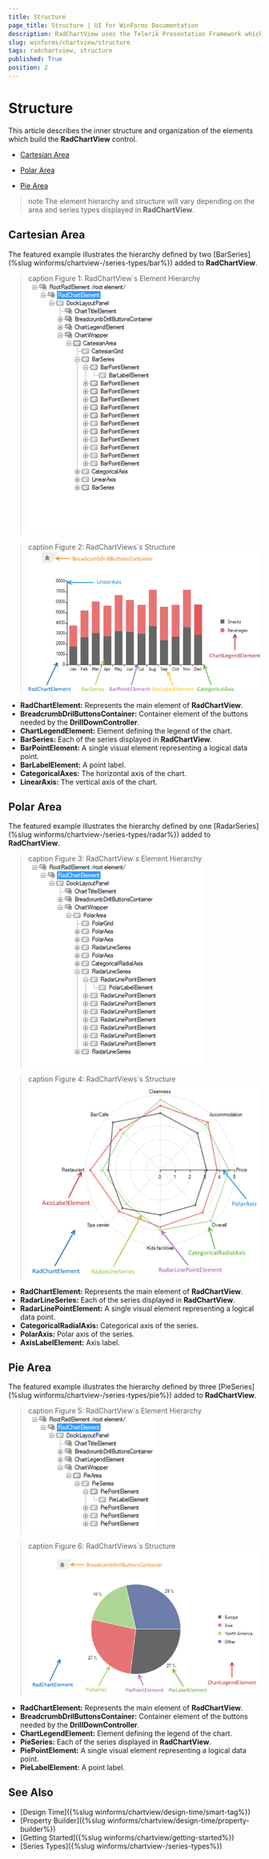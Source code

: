 ```yaml
---
title: Structure
page_title: Structure | UI for WinForms Documentation
description: RadChartView uses the Telerik Presentation Framework which enables rich experiences like advanced styling.
slug: winforms/chartview/structure
tags: radchartview, structure
published: True
position: 2
---
```


# Structure

This article describes the inner structure and organization of the elements which build the __RadChartView__ control.

* [Cartesian Area](#cartesian-area)

* [Polar Area](#polar-area)

* [Pie Area](#pie-area)

>note The element hierarchy and structure will vary depending on the area and series types displayed in __RadChartView__.
>

## Cartesian Area

The featured example illustrates the hierarchy defined by two [BarSeries](%slug winforms/chartview-/series-types/bar%}) added to __RadChartView__.

>caption Figure 1: RadChartView`s Element Hierarchy
![radchartview-structure 001](images/radchartview-structure001.png)

>caption Figure 2: RadChartViews`s Structure
![radchartview-structure 002](images/radchartview-structure002.png)

* __RadChartElement:__ Represents the main element of __RadChartView__.
* __BreadcrumbDrilButtonsContainer:__ Container element of the buttons needed by the __DrillDownController__.
* __ChartLegendElement:__ Element defining the legend of the chart.
* __BarSeries:__ Each of the series displayed in __RadChartView__.
* __BarPointElement:__ A single visual element representing a logical data point.  
* __BarLabelElement:__ A point label.
* __CategoricalAxes:__ The horizontal axis of the chart.
* __LinearAxis:__ The vertical axis of the chart.

## Polar Area

The featured example illustrates the hierarchy defined by one [RadarSeries](%slug winforms/chartview-/series-types/radar%}) added to __RadChartView__.

>caption Figure 3: RadChartView`s Element Hierarchy
![radchartview-structure 003](images/radchartview-structure003.png)

>caption Figure 4: RadChartViews`s Structure
![radchartview-structure 004](images/radchartview-structure004.png)

* __RadChartElement:__ Represents the main element of __RadChartView__.
* __RadarLineSeries:__ Each of the series displayed in __RadChartView__.
* __RadarLinePointElement:__ A single visual element representing a logical data point.  
* __CategoricalRadialAxis:__ Categorical axis of the series.
* __PolarAxis:__ Polar axis of the series.
* __AxisLabelElement:__ Axis label.

## Pie Area

The featured example illustrates the hierarchy defined by three [PieSeries](%slug winforms/chartview-/series-types/pie%}) added to __RadChartView__.

>caption Figure 5: RadChartView`s Element Hierarchy
![radchartview-structure 005](images/radchartview-structure005.png)

>caption Figure 6: RadChartViews`s Structure
![radchartview-structure 006](images/radchartview-structure006.png)

* __RadChartElement:__ Represents the main element of __RadChartView__.
* __BreadcrumbDrilButtonsContainer:__ Container element of the buttons needed by the __DrillDownController__.
* __ChartLegendElement:__ Element defining the legend of the chart.
* __PieSeries:__ Each of the series displayed in __RadChartView__.
* __PiePointElement:__ A single visual element representing a logical data point.  
* __PieLabelElement:__ A point label.

## See Also

* [Design Time]({%slug winforms/chartview/design-time/smart-tag%})
* [Property Builder]({%slug winforms/chartview/design-time/property-builder%})
* [Getting Started]({%slug winforms/chartview/getting-started%})
* [Series Types]({%slug winforms/chartview-/series-types%})
